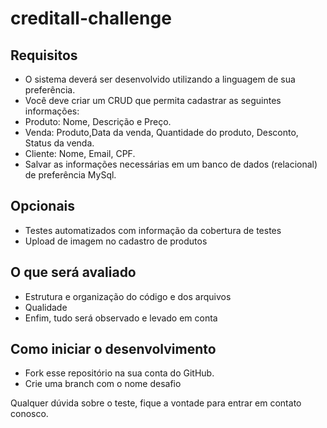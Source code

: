 # creditall-challenge

## Requisitos
  * O sistema deverá ser desenvolvido utilizando a linguagem de sua preferência.
  * Você deve criar um CRUD que permita cadastrar as seguintes informações:
  * Produto: Nome, Descrição e Preço.
  * Venda: Produto,Data da venda, Quantidade do produto, Desconto, Status da venda.
  * Cliente: Nome, Email, CPF.
  * Salvar as informações necessárias em um banco de dados (relacional) de preferência MySql.

## Opcionais
  * Testes automatizados com informação da cobertura de testes
  * Upload de imagem no cadastro de produtos
## O que será avaliado
  * Estrutura e organização do código e dos arquivos
  * Qualidade
  * Enfim, tudo será observado e levado em conta
## Como iniciar o desenvolvimento
  * Fork esse repositório na sua conta do GitHub.
  * Crie uma branch com o nome desafio
    
Qualquer dúvida sobre o teste, fique a vontade para entrar em contato conosco.
